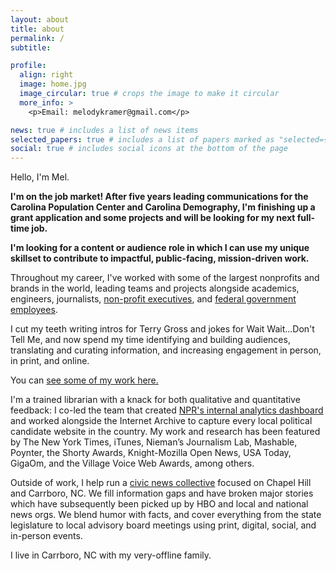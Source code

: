 ```yaml
---
layout: about
title: about
permalink: /
subtitle: 

profile:
  align: right
  image: home.jpg
  image_circular: true # crops the image to make it circular
  more_info: >
    <p>Email: melodykramer@gmail.com</p>

news: true # includes a list of news items
selected_papers: true # includes a list of papers marked as "selected={true}"
social: true # includes social icons at the bottom of the page
---
```


Hello, I'm Mel. 

<b> I'm on the job market! After five years leading communications for the Carolina Population Center and Carolina Demography, I'm finishing up a grant application and some projects and will be looking for my next full-time job. 

I'm looking for a content or audience role in which I can use my unique skillset to contribute to impactful, public-facing, mission-driven work. </b>

Throughout my career, I've worked with some of the largest nonprofits and brands in the world, leading teams and projects alongside academics, engineers, journalists, [non-profit executives](https://wikimediafoundation.org/), and [federal government employees](https://18f.gsa.gov/). 

I cut my teeth writing intros for Terry Gross and jokes for Wait Wait...Don't Tell Me, and now spend my time identifying and building audiences, translating and curating information, and increasing engagement in person, in print, and online.

You can [see some of my work here.](https://melodykramer.github.io/projects/)

I'm a trained librarian with a knack for both qualitative and quantitative feedback: I co-led the team that created [NPR's internal analytics dashboard](https://www.niemanlab.org/2014/04/building-an-analytics-culture-in-a-newsroom-how-npr-is-trying-to-expand-its-digital-thinking/) and worked alongside the Internet Archive to capture every local political candidate website in the country. My work and research has been featured by The New York Times, iTunes, Nieman’s Journalism Lab, Mashable, Poynter, the Shorty Awards, Knight-Mozilla Open News, USA Today, GigaOm, and the Village Voice Web Awards, among others. 

Outside of work, I help run a [civic news collective](https://triangleblogblog.com/) focused on Chapel Hill and Carrboro, NC. We fill information gaps and have broken major stories which have subsequently been picked up by HBO and local and national news orgs. We blend humor with facts, and cover everything from the state legislature to local advisory board meetings using print, digital, social, and in-person events.

I live in Carrboro, NC with my very-offline family.
